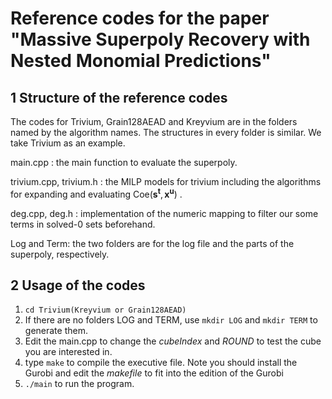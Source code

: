 # Reference codes for the paper "Massive Superpoly Recovery with Nested Monomial Predictions"

## 1 Structure of the reference codes

The codes for Trivium, Grain128AEAD and Kreyvium are in the folders named by the algorithm names. The structures in every folder is similar. We take Trivium as an example.

main.cpp : the main function to evaluate the superpoly. 

trivium.cpp, trivium.h : the MILP models for trivium including the algorithms for expanding and evaluating $\mathsf{Coe}(\boldsymbol{s}^{\boldsymbol{t}}, \boldsymbol{x}^{\boldsymbol{u}})$ .

deg.cpp, deg.h : implementation of the numeric mapping to filter our some terms in solved-0 sets beforehand. 

Log and Term: the two folders are for the log file and the parts of the superpoly, respectively.

## 2 Usage of the codes

1. `cd Trivium(Kreyvium or Grain128AEAD)`
2. If there are no folders LOG and TERM, use `mkdir LOG` and `mkdir TERM`  to generate them. 
3. Edit the main.cpp to change the *cubeIndex* and *ROUND* to test the cube you are interested in.
4. type `make` to compile the executive file. Note you should install the Gurobi and edit the *makefile* to fit into the edition of the Gurobi
5. `./main` to run the program.



 


